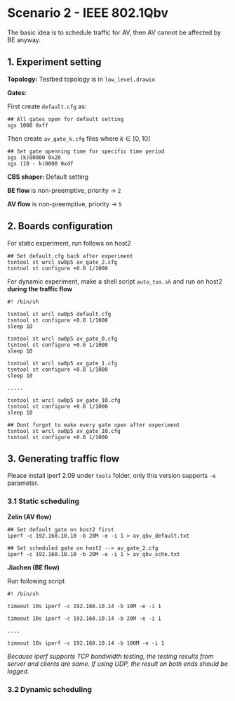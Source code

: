 # Scenario 2 - IEEE 802.1Qbv

The basic idea is to schedule traffic for AV, then AV cannot be affected by BE anyway.



## 1. Experiment setting

**Topology:** Testbed topology is in `low_level.drawio`

**Gates**: 

First create `default.cfg` as:

```
## All gates open for default setting
sgs 1000 0xff
```

Then create `av_gate_k.cfg` files where $k \in [0, 10]$

```
## Set gate openning time for specific time period
sgs (k)00000 0x20
sgs (10 - k)0000 0xdf
```

**CBS shaper:** Default setting

**BE flow** is non-preemptive, priority -> `2`

**AV flow** is non-preemptive, priority -> `5`




## 2. Boards configuration

For static experiment, run follows on host2

```
## Set default.cfg back after experiment
tsntool st wrcl sw0p5 av_gate_2.cfg
tsntool st configure +0.0 1/1000
```



For dynamic experiment, make a shell script `auto_tas.sh` and run on host2 **during the traffic flow**

```
#! /bin/sh

tsntool st wrcl sw0p5 default.cfg
tsntool st configure +0.0 1/1000
sleep 10

tsntool st wrcl sw0p5 av_gate_0.cfg
tsntool st configure +0.0 1/1000
sleep 10

tsntool st wrcl sw0p5 av_gate_1.cfg
tsntool st configure +0.0 1/1000
sleep 10

.....

tsntool st wrcl sw0p5 av_gate_10.cfg
tsntool st configure +0.0 1/1000
sleep 10

## Dont forget to make every gate open after experiment
tsntool st wrcl sw0p5 av_gate_10.cfg
tsntool st configure +0.0 1/1000
```



## 3. Generating traffic flow

Please install iperf 2.09 under `tools` folder, only this version supports `-e` parameter.



### 3.1 Static scheduling

 **Zelin (AV flow)**

    ## Set default gate on host2 first
    iperf -c 192.168.10.10 -b 20M -e -i 1 > av_qbv_default.txt 
    
    ## Set scheduled gate on host2 --> av_gate_2.cfg
    iperf -c 192.168.10.10 -b 20M -e -i 1 > av_qbv_sche.txt

**Jiachen (BE flow)**

Run following script

    #! /bin/sh
    
    timeout 10s iperf -c 192.168.10.14 -b 10M -e -i 1
    
    timeout 10s iperf -c 192.168.10.14 -b 20M -e -i 1
    
    ....
    
    timeout 10s iperf -c 192.168.10.14 -b 100M -e -i 1
    
    

*Because iperf supports TCP bandwidth testing, the testing results from server and clients are same. If using UDP, the result on both ends should be logged.*



### 3.2 Dynamic scheduling



